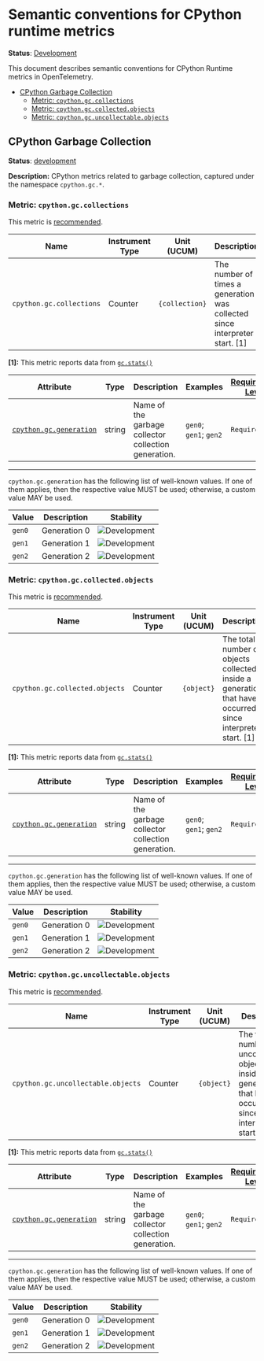 <!--- Hugo front matter used to generate the website version of this page:
linkTitle: CPython
--->

# Semantic conventions for CPython runtime metrics

**Status**: [Development][DocumentStatus]

This document describes semantic conventions for CPython Runtime metrics in OpenTelemetry.

<!-- toc -->

- [CPython Garbage Collection](#cpython-garbage-collection)
  - [Metric: `cpython.gc.collections`](#metric-cpythongccollections)
  - [Metric: `cpython.gc.collected.objects`](#metric-cpythongccollectedobjects)
  - [Metric: `cpython.gc.uncollectable.objects`](#metric-cpythongcuncollectableobjects)

<!-- tocstop -->

## CPython Garbage Collection

**Status**: [development][DocumentStatus]

**Description:** CPython metrics related to garbage collection, captured under the namespace `cpython.gc.*`.

### Metric: `cpython.gc.collections`

This metric is [recommended][MetricRecommended].

<!-- semconv metric.cpython.gc.collections -->
<!-- NOTE: THIS TEXT IS AUTOGENERATED. DO NOT EDIT BY HAND. -->
<!-- see templates/registry/markdown/snippet.md.j2 -->
<!-- prettier-ignore-start -->
<!-- markdownlint-capture -->
<!-- markdownlint-disable -->

| Name     | Instrument Type | Unit (UCUM) | Description    | Stability |
| -------- | --------------- | ----------- | -------------- | --------- |
| `cpython.gc.collections` | Counter | `{collection}` | The number of times a generation was collected since interpreter start. [1] | ![Development](https://img.shields.io/badge/-development-blue) |

**[1]:** This metric reports data from [`gc.stats()`](https://docs.python.org/3/library/gc.html#gc.get_stats)

| Attribute  | Type | Description  | Examples  | [Requirement Level](https://opentelemetry.io/docs/specs/semconv/general/attribute-requirement-level/) | Stability |
|---|---|---|---|---|---|
| [`cpython.gc.generation`](/docs/attributes-registry/cpython.md) | string | Name of the garbage collector collection generation. | `gen0`; `gen1`; `gen2` | `Required` | ![Development](https://img.shields.io/badge/-development-blue) |

---

`cpython.gc.generation` has the following list of well-known values. If one of them applies, then the respective value MUST be used; otherwise, a custom value MAY be used.

| Value  | Description | Stability |
|---|---|---|
| `gen0` | Generation 0 | ![Development](https://img.shields.io/badge/-development-blue) |
| `gen1` | Generation 1 | ![Development](https://img.shields.io/badge/-development-blue) |
| `gen2` | Generation 2 | ![Development](https://img.shields.io/badge/-development-blue) |

<!-- markdownlint-restore -->
<!-- prettier-ignore-end -->
<!-- END AUTOGENERATED TEXT -->
<!-- endsemconv -->

### Metric: `cpython.gc.collected.objects`

This metric is [recommended][MetricRecommended].

<!-- semconv metric.cpython.gc.collected -->
<!-- NOTE: THIS TEXT IS AUTOGENERATED. DO NOT EDIT BY HAND. -->
<!-- see templates/registry/markdown/snippet.md.j2 -->
<!-- prettier-ignore-start -->
<!-- markdownlint-capture -->
<!-- markdownlint-disable -->

| Name     | Instrument Type | Unit (UCUM) | Description    | Stability |
| -------- | --------------- | ----------- | -------------- | --------- |
| `cpython.gc.collected.objects` | Counter | `{object}` | The total number of objects collected inside a generation that have occurred since interpreter start. [1] | ![Development](https://img.shields.io/badge/-development-blue) |

**[1]:** This metric reports data from [`gc.stats()`](https://docs.python.org/3/library/gc.html#gc.get_stats)

| Attribute  | Type | Description  | Examples  | [Requirement Level](https://opentelemetry.io/docs/specs/semconv/general/attribute-requirement-level/) | Stability |
|---|---|---|---|---|---|
| [`cpython.gc.generation`](/docs/attributes-registry/cpython.md) | string | Name of the garbage collector collection generation. | `gen0`; `gen1`; `gen2` | `Required` | ![Development](https://img.shields.io/badge/-development-blue) |

---

`cpython.gc.generation` has the following list of well-known values. If one of them applies, then the respective value MUST be used; otherwise, a custom value MAY be used.

| Value  | Description | Stability |
|---|---|---|
| `gen0` | Generation 0 | ![Development](https://img.shields.io/badge/-development-blue) |
| `gen1` | Generation 1 | ![Development](https://img.shields.io/badge/-development-blue) |
| `gen2` | Generation 2 | ![Development](https://img.shields.io/badge/-development-blue) |

<!-- markdownlint-restore -->
<!-- prettier-ignore-end -->
<!-- END AUTOGENERATED TEXT -->
<!-- endsemconv -->

### Metric: `cpython.gc.uncollectable.objects`

This metric is [recommended][MetricRecommended].

<!-- semconv metric.cpython.gc.uncollectable -->
<!-- NOTE: THIS TEXT IS AUTOGENERATED. DO NOT EDIT BY HAND. -->
<!-- see templates/registry/markdown/snippet.md.j2 -->
<!-- prettier-ignore-start -->
<!-- markdownlint-capture -->
<!-- markdownlint-disable -->

| Name     | Instrument Type | Unit (UCUM) | Description    | Stability |
| -------- | --------------- | ----------- | -------------- | --------- |
| `cpython.gc.uncollectable.objects` | Counter | `{object}` | The total number of uncollectable objects inside a generation that have occurred since interpreter start. [1] | ![Development](https://img.shields.io/badge/-development-blue) |

**[1]:** This metric reports data from [`gc.stats()`](https://docs.python.org/3/library/gc.html#gc.get_stats)

| Attribute  | Type | Description  | Examples  | [Requirement Level](https://opentelemetry.io/docs/specs/semconv/general/attribute-requirement-level/) | Stability |
|---|---|---|---|---|---|
| [`cpython.gc.generation`](/docs/attributes-registry/cpython.md) | string | Name of the garbage collector collection generation. | `gen0`; `gen1`; `gen2` | `Required` | ![Development](https://img.shields.io/badge/-development-blue) |

---

`cpython.gc.generation` has the following list of well-known values. If one of them applies, then the respective value MUST be used; otherwise, a custom value MAY be used.

| Value  | Description | Stability |
|---|---|---|
| `gen0` | Generation 0 | ![Development](https://img.shields.io/badge/-development-blue) |
| `gen1` | Generation 1 | ![Development](https://img.shields.io/badge/-development-blue) |
| `gen2` | Generation 2 | ![Development](https://img.shields.io/badge/-development-blue) |

<!-- markdownlint-restore -->
<!-- prettier-ignore-end -->
<!-- END AUTOGENERATED TEXT -->
<!-- endsemconv -->

[DocumentStatus]: https://github.com/open-telemetry/opentelemetry-specification/tree/v1.42.0/specification/document-status.md
[MetricRecommended]: /docs/general/metric-requirement-level.md#recommended
